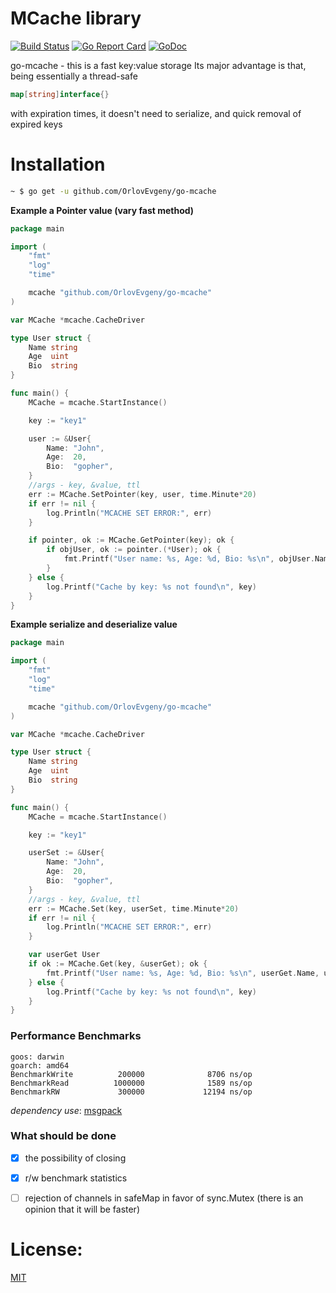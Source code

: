 # MCache library

[![Build Status](https://travis-ci.org/OrlovEvgeny/go-mcache.svg?branch=master)](https://travis-ci.org/OrlovEvgeny/go-mcache)
[![Go Report Card](https://goreportcard.com/badge/github.com/OrlovEvgeny/go-mcache?v1)](https://goreportcard.com/report/github.com/OrlovEvgeny/go-mcache)
[![GoDoc](https://godoc.org/github.com/OrlovEvgeny/go-mcache?status.svg)](https://godoc.org/github.com/OrlovEvgeny/go-mcache)

go-mcache - this is a fast key:value storage
Its major advantage is that, being essentially a thread-safe 
```go 
map[string]interface{}
``` 
with expiration times, it doesn't need to serialize, and quick removal of expired keys

# Installation

```bash
~ $ go get -u github.com/OrlovEvgeny/go-mcache
```


**Example a Pointer value (vary fast method)**

```go
package main

import (
	"fmt"
	"log"
	"time"

	mcache "github.com/OrlovEvgeny/go-mcache"
)

var MCache *mcache.CacheDriver

type User struct {
	Name string
	Age  uint
	Bio  string
}

func main() {
	MCache = mcache.StartInstance()

	key := "key1"

	user := &User{
		Name: "John",
		Age:  20,
		Bio:  "gopher",
	}
	//args - key, &value, ttl
	err := MCache.SetPointer(key, user, time.Minute*20)
	if err != nil {
		log.Println("MCACHE SET ERROR:", err)
	}

	if pointer, ok := MCache.GetPointer(key); ok {
		if objUser, ok := pointer.(*User); ok {
			fmt.Printf("User name: %s, Age: %d, Bio: %s\n", objUser.Name, objUser.Age, objUser.Bio)
		}
	} else {
		log.Printf("Cache by key: %s not found\n", key)
	}
}
```



**Example serialize and deserialize value**

```go
package main

import (
	"fmt"
	"log"
	"time"

	mcache "github.com/OrlovEvgeny/go-mcache"
)

var MCache *mcache.CacheDriver

type User struct {
	Name string
	Age  uint
	Bio  string
}

func main() {
	MCache = mcache.StartInstance()

	key := "key1"

	userSet := &User{
		Name: "John",
		Age:  20,
		Bio:  "gopher",
	}
	//args - key, &value, ttl
	err := MCache.Set(key, userSet, time.Minute*20)
	if err != nil {
		log.Println("MCACHE SET ERROR:", err)
	}

	var userGet User
	if ok := MCache.Get(key, &userGet); ok {
		fmt.Printf("User name: %s, Age: %d, Bio: %s\n", userGet.Name, userGet.Age, userGet.Bio)
	} else {
		log.Printf("Cache by key: %s not found\n", key)
	}
}
```


### Performance Benchmarks

    goos: darwin
    goarch: amd64
    BenchmarkWrite          200000              8706 ns/op
    BenchmarkRead          1000000              1589 ns/op
    BenchmarkRW             300000             12194 ns/op


*dependency use*: [msgpack](https://github.com/vmihailenco/msgpack)

### What should be done

- [x] the possibility of closing
- [x] r/w benchmark statistics
- [ ] rejection of channels in safeMap in favor of sync.Mutex (there is an opinion that it will be faster)




# License:

[MIT](LICENSE)
